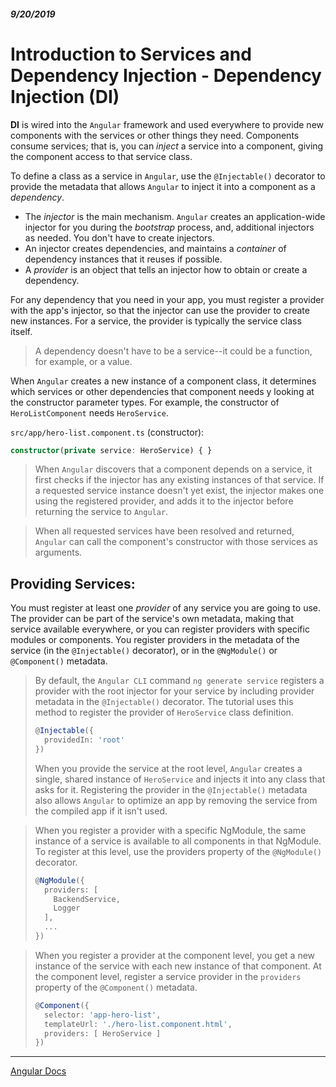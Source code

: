 ##### 9/20/2019
# Introduction to Services and Dependency Injection - Dependency Injection (DI)
**DI** is wired into the `Angular` framework and used everywhere to provide new components with the services or other things they need.  Components consume services; that is, you can _inject_ a service into a component, giving the component access to that service class.

To define a class as a service in `Angular`, use the `@Injectable()` decorator to provide the metadata that allows `Angular` to inject it into a component as a _dependency_.  

  * The _injector_ is the main mechanism.  `Angular` creates an application-wide injector for you during the _bootstrap_ process, and, additional injectors as needed.  You don't have to create injectors.
  * An injector creates dependencies, and maintains a _container_ of dependency instances that it reuses if possible.
  * A _provider_ is an object that tells an injector how to obtain or create a dependency.

For any dependency that you need in your app, you must register a provider with the app's injector, so that the injector can use the provider to create new instances.  For a service, the provider is typically the service class itself.

  > A dependency doesn't have to be a service--it could be a function, for example, or a value.

When `Angular` creates a new instance of a component class, it determines which services or other dependencies that component needs y looking at the constructor parameter types.  For example, the constructor of `HeroListComponent` needs `HeroService`.

`src/app/hero-list.component.ts` (constructor):
```typescript
constructor(private service: HeroService) { }
```

  > When `Angular` discovers that a component depends on a service, it first checks if the injector has any existing instances of that service.  If a requested service instance doesn't yet exist, the injector makes one using the registered provider, and adds it to the injector before returning the service to `Angular`.

  > When all requested services have been resolved and returned, `Angular` can call the component's constructor with those services as arguments.

## Providing Services:
You must register at least one _provider_ of any service you are going to use.  The provider can be part of the service's own metadata, making that service available everywhere, or you can register providers with specific modules or components.  You register providers in the metadata of the service (in the `@Injectable()` decorator), or in the `@NgModule()` or `@Component()` metadata.

  > By default, the `Angular CLI` command `ng generate service` registers a provider with the root injector for your service by including provider metadata in the `@Injectable()` decorator.  The tutorial uses this method to register the provider of `HeroService` class definition.
  >
  > ```typescript
  > @Injectable({
  >   providedIn: 'root'
  > })
  > ```
  >
  > When you provide the service at the root level, `Angular` creates a single, shared instance of `HeroService` and injects it into any class that asks for it.  Registering the provider in the `@Injectable()` metadata also allows `Angular` to optimize an app by removing the service from the compiled app if it isn't used.

  > When you register a provider with a specific NgModule, the same instance of a service is available to all components in that NgModule.  To register at this level, use the providers property of the `@NgModule()` decorator.
  > 
  > ```typescript
  > @NgModule({
  >   providers: [
  >     BackendService,
  >     Logger
  >   ],
  >   ...
  > })

  > When you register a provider at the component level, you get a new instance of the service with each new instance of that component.  At the component level, register a service provider in the `providers` property of the `@Component()` metadata.
  >
  > ```typescript
  > @Component({
  >   selector: 'app-hero-list',
  >   templateUrl: './hero-list.component.html',
  >   providers: [ HeroService ]
  > })
  > ```

---

[Angular Docs](https://angular.io/guide/architecture-services)